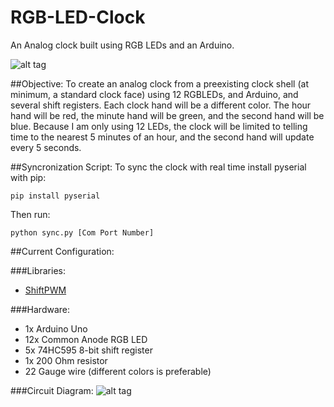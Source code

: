 # RGB-LED-Clock
An Analog clock built using RGB LEDs and an Arduino.

![alt tag](https://github.com/mdw7326/RGB-LED-Clock/blob/master/RGB-LED-Clock.jpg)

##Objective:
To create an analog clock from a preexisting clock shell (at minimum, a standard clock face) using 12 RGBLEDs, and Arduino, and several shift registers.  Each clock hand will be a different color.  The hour hand will be red, the minute hand will be green, and the second hand will be blue.  Because I am only using 12 LEDs, the clock will be limited to telling time to the nearest 5 minutes of an hour, and the second hand will update every 5 seconds.

##Syncronization Script:
To sync the clock with real time install pyserial with pip:
```
pip install pyserial
```
Then run:
```
python sync.py [Com Port Number]
```

##Current Configuration:

###Libraries:
- [ShiftPWM](http://www.elcojacobs.com/shiftpwm/)

###Hardware:
- 1x Arduino Uno
- 12x Common Anode RGB LED
- 5x 74HC595 8-bit shift register
- 1x 200 Ohm resistor
- 22 Gauge wire (different colors is preferable)

###Circuit Diagram:
![alt tag](https://github.com/mdw7326/RGB-LED-Clock/blob/master/Circuit_Diagram.png)
